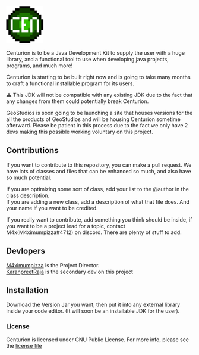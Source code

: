 <img src="assets/Centurion.png" width="100">
<br />

Centurion is to be a Java Development Kit to supply the user with a huge library, and a functional tool
to use when developing java projects, programs, and much more!

Centurion is starting to be built right now and is going to take many months to craft a functional installable 
program for its users.

:warning: This JDK will not be compatible with any existing JDK due to the fact that any changes from them could
potentially break Centurion.

GeoStudios is soon going to be launching a site that houses versions for the all the products of GeoStudios and 
will be housing Centurion sometime afterward. Please be patient in this process due to the fact we only have 2 
devs making this possible working voluntary on this project.

## Contributions

If you want to contribute to this repository, you can make a pull request. We have lots of classes and files
that can be enhanced so much, and also have so much potential. 

If you are optimizing some sort of class, add your list to the @author in the class description. <br>
If you are adding a new class, add a description of what that file does. And your name if you 
want to be credited. <br>

If you really want to contribute, add something you think should be inside, if you want to be a project 
lead for a topic, contact M4x(M4ximumpizza#4712) on discord. There are plenty of stuff to add.

## Devlopers

[M4ximumpizza](https://github.com/M4ximumPizza) is the Project Director. </br>
[KaranpreetRaja](https://github.com/KaranpreetRaja) is the secondary dev on this project

## Installation

Download the Version Jar you want, then put it into any external library inside your code editor. (It will
soon be an installable JDK for the user).

### License

Centurion is licensed under GNU Public License. For more info, please see the [license file](https://github.com/GeoStudios/Centurion/blob/main/License.rtf)
